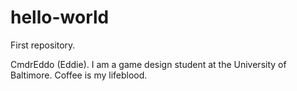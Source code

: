 # hello-world
First repository.

CmdrEddo (Eddie). I am a game design student at the University of Baltimore.
Coffee is my lifeblood.
